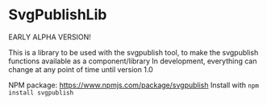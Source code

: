 # SvgPublishLib

EARLY ALPHA VERSION!

This is a library to be used with the svgpublish tool, to make the svgpublish functions available as a component/library
In development, everything can change at any point of time until version 1.0

NPM package: https://www.npmjs.com/package/svgpublish
Install with `npm install svgpublish`
